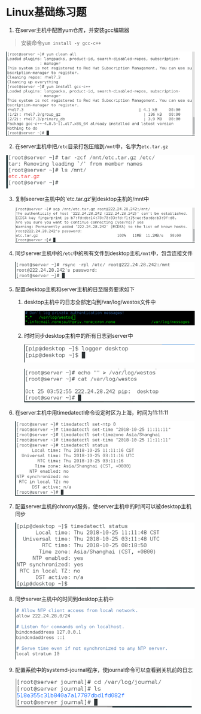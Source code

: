 # Linux基础练习题

1.  在server主机中配置yum仓库，并安装gcc编辑器

  >   安装命令`yum install -y gcc-c++`

  ![第一题](./Picture/Linux_07_1.png)

2.  在server主机中把`/etc`目录打包压缩到`/mnt`中，名字为`etc.tar.gz`

  ![第二题](./Picture/Linux_07_2.png)

3.  复制seerver主机中的'etc.tar.gz'到desktop主机的/mnt中

    ![第三题](./Picture/Linux_07_3.png)

4.  同步server主机中的`/etc`中的所有文件到desktop主机`/mnt`中，包含连接文件

    ![第三题](./Picture/Linux_07_4.png)

5.  配置desktop主机和server主机的日至服务要求如下
    1.  desktop主机中的日志全部定向到/var/log/westos文件中

        ![第三题](./Picture/Linux_07_5.1.png)

    2.  时时同步desktop主机中的所有日志到server中

        ![第三题](./Picture/Linux_07_5.2.png)

        ![第三题](./Picture/Linux_07_5.3.png)

6.  在server主机中用timedatectl命令设定时区为上海，时间为11:11:11

    ![第三题](./Picture/Linux_07_6.png)

7.  配置server主机的chronyd服务，使server主机中的时间可以被desktop主机同步

    ![第三题](./Picture/Linux_07_7.png)

8.  同步server主机中的时间到desktop主机中

    ![第三题](./Picture/Linux_07_8.png)

9.  配置系统中的systemd-journal程序，使journal命令可以查看到关机前的日志

    ![第三题](./Picture/Linux_07_9.png)
